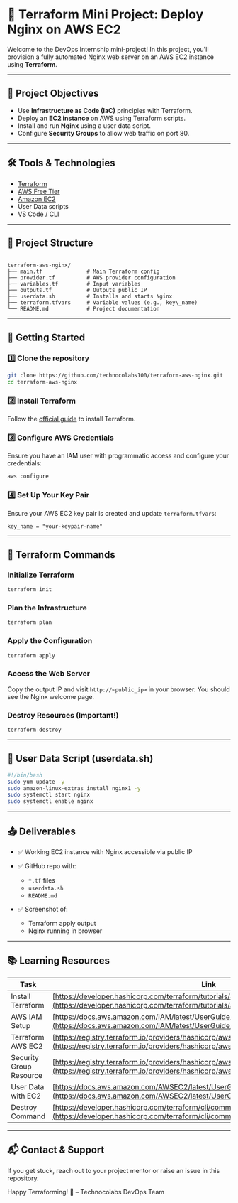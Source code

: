 # 🚀 Terraform Mini Project: Deploy Nginx on AWS EC2

Welcome to the DevOps Internship mini-project! In this project, you'll provision a fully automated Nginx web server on an AWS EC2 instance using **Terraform**.

---

## 📌 Project Objectives

- Use **Infrastructure as Code (IaC)** principles with Terraform.
- Deploy an **EC2 instance** on AWS using Terraform scripts.
- Install and run **Nginx** using a user data script.
- Configure **Security Groups** to allow web traffic on port 80.

---

## 🛠️ Tools & Technologies

- [Terraform](https://www.terraform.io/)
- [AWS Free Tier](https://aws.amazon.com/free/)
- [Amazon EC2](https://aws.amazon.com/ec2/)
- User Data scripts
- VS Code / CLI

---

## 📁 Project Structure

```

terraform-aws-nginx/
├── main.tf              # Main Terraform config
├── provider.tf          # AWS provider configuration
├── variables.tf         # Input variables
├── outputs.tf           # Outputs public IP
├── userdata.sh          # Installs and starts Nginx
├── terraform.tfvars     # Variable values (e.g., key\_name)
└── README.md            # Project documentation

````

---

## 🚀 Getting Started

### 1️⃣ Clone the repository

```bash
git clone https://github.com/technocolabs100/terraform-aws-nginx.git
cd terraform-aws-nginx
````

### 2️⃣ Install Terraform

Follow the [official guide](https://developer.hashicorp.com/terraform/tutorials/aws-get-started/install-cli) to install Terraform.

### 3️⃣ Configure AWS Credentials

Ensure you have an IAM user with programmatic access and configure your credentials:

```bash
aws configure
```

### 4️⃣ Set Up Your Key Pair

Ensure your AWS EC2 key pair is created and update `terraform.tfvars`:

```hcl
key_name = "your-keypair-name"
```

---

## 🔧 Terraform Commands

### Initialize Terraform

```bash
terraform init
```

### Plan the Infrastructure

```bash
terraform plan
```

### Apply the Configuration

```bash
terraform apply
```

### Access the Web Server

Copy the output IP and visit `http://<public_ip>` in your browser.
You should see the Nginx welcome page.

### Destroy Resources (Important!)

```bash
terraform destroy
```

---

## 📜 User Data Script (userdata.sh)

```bash
#!/bin/bash
sudo yum update -y
sudo amazon-linux-extras install nginx1 -y
sudo systemctl start nginx
sudo systemctl enable nginx
```

---

## 📤 Deliverables

* ✅ Working EC2 instance with Nginx accessible via public IP
* ✅ GitHub repo with:

  * `*.tf` files
  * `userdata.sh`
  * `README.md`
* ✅ Screenshot of:

  * Terraform apply output
  * Nginx running in browser

---

## 📚 Learning Resources

| Task                    | Link                                                                                                                                                                                      |
| ----------------------- | ----------------------------------------------------------------------------------------------------------------------------------------------------------------------------------------- |
| Install Terraform       | [https://developer.hashicorp.com/terraform/tutorials/aws-get-started/install-cli](https://developer.hashicorp.com/terraform/tutorials/aws-get-started/install-cli)                        |
| AWS IAM Setup           | [https://docs.aws.amazon.com/IAM/latest/UserGuide/id\_users\_create.html](https://docs.aws.amazon.com/IAM/latest/UserGuide/id_users_create.html)                                          |
| Terraform AWS EC2       | [https://registry.terraform.io/providers/hashicorp/aws/latest/docs/resources/instance](https://registry.terraform.io/providers/hashicorp/aws/latest/docs/resources/instance)              |
| Security Group Resource | [https://registry.terraform.io/providers/hashicorp/aws/latest/docs/resources/security\_group](https://registry.terraform.io/providers/hashicorp/aws/latest/docs/resources/security_group) |
| User Data with EC2      | [https://docs.aws.amazon.com/AWSEC2/latest/UserGuide/user-data.html](https://docs.aws.amazon.com/AWSEC2/latest/UserGuide/user-data.html)                                                  |
| Destroy Command         | [https://developer.hashicorp.com/terraform/cli/commands/destroy](https://developer.hashicorp.com/terraform/cli/commands/destroy)                                                          |

---

## 📬 Contact & Support

If you get stuck, reach out to your project mentor or raise an issue in this repository.

Happy Terraforming! 🚀
– Technocolabs DevOps Team
